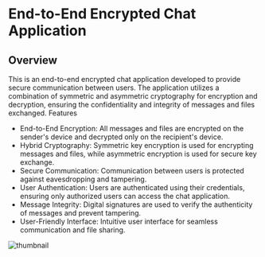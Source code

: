 # End-to-End Encrypted Chat Application

## Overview
This is an end-to-end encrypted chat application developed to provide secure communication between users. The application utilizes a combination of symmetric and asymmetric cryptography for encryption and decryption, ensuring the confidentiality and integrity of messages and files exchanged.
Features

- End-to-End Encryption: All messages and files are encrypted on the sender's device and decrypted only on the recipient's device.
- Hybrid Cryptography: Symmetric key encryption is used for encrypting messages and files, while asymmetric encryption is used for secure key exchange.
- Secure Communication: Communication between users is protected against eavesdropping and tampering.
- User Authentication: Users are authenticated using their credentials, ensuring only authorized users can access the chat application.
- Message Integrity: Digital signatures are used to verify the authenticity of messages and prevent tampering.
- User-Friendly Interface: Intuitive user interface for seamless communication and file sharing.

![thumbnail](https://github.com/MeFaisalAnsari/AnsariChat/assets/84059960/8df00c0f-6bdf-4dbd-8fc1-34f1425b5ec1)
